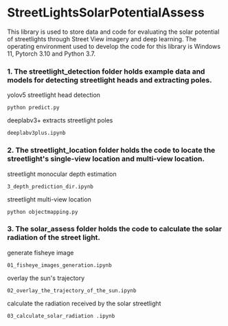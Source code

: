 # StreetLightsSolarPotentialAssess

This library is used to store data and code for evaluating the solar potential of streetlights through Street View imagery and deep learning. The operating environment used to develop the code for this library is Windows 11, Pytorch 3.10 and Python 3.7.

### 1. The streetlight_detection folder holds example data and models for detecting streetlight heads and extracting poles.

yolov5 streetlight head detection 

```python predict.py ```

deeplabv3+ extracts streetlight poles 

```deeplabv3plus.ipynb ```

### 2. The streetlight_location folder holds the code to locate the streetlight's single-view location and multi-view location.
   
streetlight monocular depth estimation 

```3_depth_prediction_dir.ipynb ```

streetlight multi-view location 

```python objectmapping.py```

### 3. The solar_assess folder holds the code to calculate the solar radiation of the street light.

generate fisheye image 

```01_fisheye_images_generation.ipynb ```

overlay the sun's trajectory

 ```02_overlay_the_trajectory_of_the_sun.ipynb``` 

calculate the radiation received by the solar streetlight 

 ```03_calculate_solar_radiation .ipynb```
